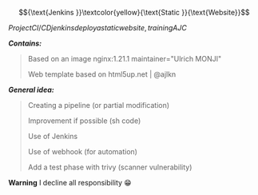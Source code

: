 $${\text{Jenkins }}\textcolor{yellow}{\text{Static }}{\text{Website}}$$

$Project CI/CD jenkins deploy a static website, training AJC$



**_Contains:_**

> Based on an image nginx:1.21.1 maintainer="Ulrich MONJI"
> 
> Web template based on html5up.net | @ajlkn

**_General idea:_**

> Creating a pipeline (or partial modification)
> 
> Improvement if possible (sh code)
> 
> Use of Jenkins
> 
> Use of webhook (for automation)
> 
> Add a test phase with trivy (scanner vulnerability)

__Warning__
I decline all responsibility :grin:

